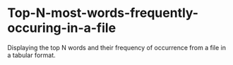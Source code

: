 # Top-N-most-words-frequently-occuring-in-a-file
Displaying the top N words and their frequency of occurrence from a file in a tabular format.

